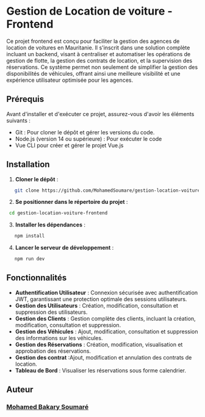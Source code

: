 # Gestion de Location de voiture - Frontend

Ce projet frontend est conçu pour faciliter la gestion des agences de location de voitures en Mauritanie. Il s'inscrit dans une solution complète incluant un backend, visant à centraliser et automatiser les opérations de gestion de flotte, la gestion des contrats de location, et la supervision des réservations. Ce système permet non seulement de simplifier la gestion des disponibilités de véhicules, offrant ainsi une meilleure visibilité et une expérience utilisateur optimisée pour les agences.

## Prérequis

Avant d'installer et d'exécuter ce projet, assurez-vous d'avoir les éléments suivants :

- Git : Pour cloner le dépôt et gérer les versions du code.
- Node.js (version 14 ou supérieure) : Pour exécuter le code
- Vue CLI pour créer et gérer le projet Vue.js

## Installation

1. **Cloner le dépôt** :

```bash
   git clone https://github.com/MohamedSoumare/gestion-location-voiture-frontend.git
```

2. **Se positionner dans le répertoire du projet** :

```bash
 cd gestion-location-voiture-frontend
```

3. **Installer les dépendances** :

```bash
   npm install
```

4. **Lancer le serveur de développement** :

```bash
   npm run dev
```

## Fonctionnalités

- **Authentification Utilisateur** : Connexion sécurisée avec authentification JWT, garantissant une protection optimale des sessions utilisateurs.
- **Gestion des Utilisateurs** : Création, modification, consultation et suppression des utilisateurs.
- **Gestion des Clients** : Gestion complète des clients, incluant la création, modification, consultation et suppression.
- **Gestion des Véhicules** : Ajout, modification, consultation et suppression des informations sur les véhicules.
- **Gestion des Réservations** : Création, modification, visualisation et approbation des réservations.
- **Gestion des contrat** :Ajout, modification et annulation des contrats de location.
- **Tableau de Bord** : Visualiser les réservations sous forme calendrier.

## Auteur

### [Mohamed Bakary Soumaré](https://github.com/MohamedSoumare/)
